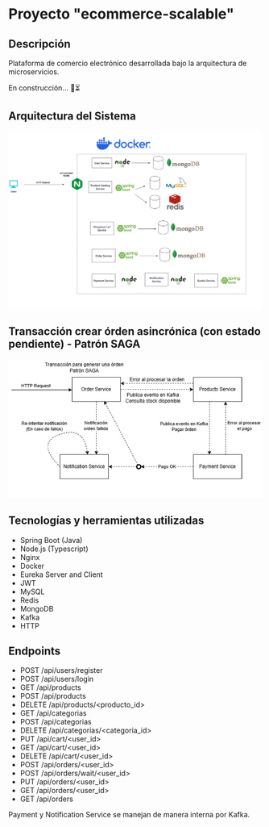 # Proyecto "ecommerce-scalable"

## Descripción
Plataforma de comercio electrónico desarrollada bajo la arquitectura de microservicios.

En construcción... 🚀⏳

## Arquitectura del Sistema
![Arquitectura del sistema](imagenes/arquitectura.jpg)
## Transacción crear órden asincrónica (con estado pendiente) - Patrón SAGA
![Transacción crear órden asincronica (con estado pendiente)](imagenes/orden_asincronica.jpg)

## Tecnologías y herramientas utilizadas
- Spring Boot (Java)
- Node.js (Typescript)
- Nginx
- Docker
- Eureka Server and Client
- JWT
- MySQL
- Redis
- MongoDB
- Kafka
- HTTP

## Endpoints
- POST /api/users/register
- POST /api/users/login
- GET /api/products
- POST /api/products
- DELETE /api/products/<producto_id>
- GET /api/categorias
- POST /api/categorias
- DELETE /api/categorias/<categoria_id>
- PUT /api/cart/<user_id>
- GET /api/cart/<user_id>
- DELETE /api/cart/<user_id>
- POST /api/orders/<user_id>
- POST /api/orders/wait/<user_id>
- PUT /api/orders/<user_id>
- GET /api/orders/<user_id>
- GET /api/orders
  
Payment y Notification Service se manejan de manera interna por Kafka.
